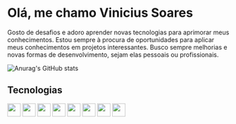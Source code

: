 # Olá, me chamo Vinicius Soares

Gosto de desafios e adoro aprender novas tecnologias para aprimorar meus conhecimentos. 
Estou sempre à procura de oportunidades para aplicar meus conhecimentos em projetos interessantes. 
Busco sempre melhorias e novas formas de desenvolvimento, sejam elas pessoais ou profissionais.

![Anurag's GitHub stats](https://github-readme-stats.vercel.app/api?username=viniciussoaresbr&show_icons=true&theme=radical)

## Tecnologias

<a href="https://developer.mozilla.org/en-US/docs/Glossary/HTML5" target="_blank"><img src="https://cdn.jsdelivr.net/gh/devicons/devicon/icons/html5/html5-original.svg" width="30" height="30" /></a> <a href="https://developer.mozilla.org/pt-BR/docs/Web/CSS" target="_blank"><img src="https://cdn.jsdelivr.net/gh/devicons/devicon/icons/css3/css3-original.svg" width="30" height="30" /></a> <a href="https://developer.mozilla.org/pt-BR/docs/Web/JavaScript" target="_blank"><img src="https://cdn.jsdelivr.net/gh/devicons/devicon/icons/javascript/javascript-original.svg" width="30" height="30" /></a>     <a href="https://www.typescriptlang.org/docs/" target="_blank"><img src="https://cdn.jsdelivr.net/gh/devicons/devicon/icons/typescript/typescript-original.svg" width="30" height="30" /></a> <a href="https://reactjs.org/docs/getting-started.html" target="_blank"><img src="https://cdn.jsdelivr.net/gh/devicons/devicon/icons/react/react-original.svg" width="30" height="30" /></a> <a href="https://angular.io/start" target="_blank"><img src="https://cdn.jsdelivr.net/gh/devicons/devicon/icons/angularjs/angularjs-original.svg" width="30" height="30" /></a> <a href="https://nodejs.org/en/docs/guides/getting-started-guide/" target="_blank"><img src="https://cdn.jsdelivr.net/gh/devicons/devicon/icons/nodejs/nodejs-original.svg" width="30" height="30" /></a> <a href="https://expressjs.com/pt-br/guide/routing.html" target="_blank"><img src="https://cdn.jsdelivr.net/gh/devicons/devicon/icons/express/express-original.svg" width="30" height="30" /></a>

          
          
          
          
          
          
